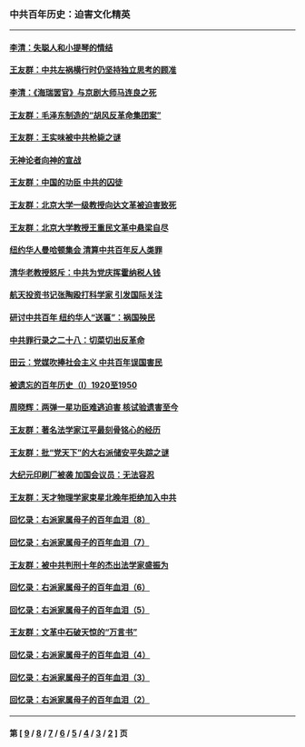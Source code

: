 ### 中共百年历史：迫害文化精英
---
#### [李清：失聪人和小提琴的情结](../../pages/nf1176111/n13459280.md?01040430) 
#### [王友群：中共左祸横行时仍坚持独立思考的顾准](../../pages/nf1176111/n13444722.md?01040430) 
#### [李清：《海瑞罢官》与京剧大师马连良之死](../../pages/nf1176111/n13412316.md?01040430) 
#### [王友群：毛泽东制造的“胡风反革命集团案”](../../pages/nf1176111/n13324909.md?01040430) 
#### [王友群：王实味被中共枪毙之谜](../../pages/nf1176111/n13307502.md?01040430) 
#### [无神论者向神的宣战](../../pages/nf1176111/n13281535.md?01040430) 
#### [王友群：中国的功臣 中共的囚徒](../../pages/nf1176111/n13291790.md?01040430) 
#### [王友群：北京大学一级教授向达文革被迫害致死](../../pages/nf1176111/n13150966.md?01040430) 
#### [王友群：北京大学教授王重民文革中悬梁自尽](../../pages/nf1176111/n13084645.md?01040430) 
#### [纽约华人曼哈顿集会 清算中共百年反人类罪](../../pages/nf1176111/n13084157.md?01040430) 
#### [清华老教授怒斥：中共为党庆挥霍纳税人钱](../../pages/nf1176111/n13071430.md?01040430) 
#### [航天投资书记张陶殴打科学家 引发国际关注](../../pages/nf1176111/n13069132.md?01040430) 
#### [研讨中共百年 纽约华人“送匾”：祸国殃民](../../pages/nf1176111/n13057367.md?01040430) 
#### [中共罪行录之二十八：切菜切出反革命](../../pages/nf1176111/n13030600.md?01040430) 
#### [田云：党媒吹捧社会主义 中共百年误国害民](../../pages/nf1176111/n13006682.md?01040430) 
#### [被遗忘的百年历史（I）1920至1950](../../pages/nf1176111/n12986411.md?01040430) 
#### [周晓辉：两弹一星功臣难逃迫害 核试验遗害至今](../../pages/nf1176111/n12974997.md?01040430) 
#### [王友群：著名法学家江平最刻骨铭心的经历](../../pages/nf1176111/n12970787.md?01040430) 
#### [王友群：批“党天下”的大右派储安平失踪之谜](../../pages/nf1176111/n12954229.md?01040430) 
#### [大纪元印刷厂被袭 加国会议员：无法容忍](../../pages/nf1176111/n12883028.md?01040430) 
#### [王友群：天才物理学家束星北晚年拒绝加入中共](../../pages/nf1176111/n12792913.md?01040430) 
#### [回忆录：右派家属母子的百年血泪（8）](../../pages/nf1176111/n12706196.md?01040430) 
#### [回忆录：右派家属母子的百年血泪（7）](../../pages/nf1176111/n12706191.md?01040430) 
#### [王友群：被中共判刑十年的杰出法学家盛振为](../../pages/nf1176111/n12706141.md?01040430) 
#### [回忆录：右派家属母子的百年血泪（6）](../../pages/nf1176111/n12698863.md?01040430) 
#### [回忆录：右派家属母子的百年血泪（5）](../../pages/nf1176111/n12692515.md?01040430) 
#### [王友群：文革中石破天惊的“万言书”](../../pages/nf1176111/n12690994.md?01040430) 
#### [回忆录：右派家属母子的百年血泪（4）](../../pages/nf1176111/n12686410.md?01040430) 
#### [回忆录：右派家属母子的百年血泪（3）](../../pages/nf1176111/n12683820.md?01040430) 
#### [回忆录：右派家属母子的百年血泪（2）](../../pages/nf1176111/n12679738.md?01040430) 

---
#### 第 [ [9](./9.md?01040430) / [8](./8.md?01040430) / [7](./7.md?01040430) / [6](./6.md?01040430) / [5](./5.md?01040430) / [4](./4.md?01040430) / [3](./3.md?01040430) / [2](./2.md?01040430) ] 页
